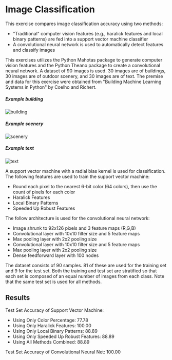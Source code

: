 # Image Classification

This exercise compares image classification accuracy using two methods:
 - "Traditional" computer vision features (e.g., haralick features and local binary patterns) are fed into a support vector machine classifier
 - A convolutional neural network is used to automatically detect features and classify images

This exercises utilizes the Python Mahotas package to generate computer vision features and the Python Theano package to create a convolutional
neural network. A dataset of 90 images is used. 30 images are of buildings, 30 images are of outdoor scenery, and 30 images are of text. 
The premise and data for this exercise were obtained from "Building Machine Learning Systems in Python" by Coelho and Richert.

##### Example building

![building](https://github.com/iamshang1/Projects/blob/master/Basic_ML/Image_Classification/building.jpg)

##### Example scenery

![scenery](https://github.com/iamshang1/Projects/blob/master/Basic_ML/Image_Classification/scene.jpg)

##### Example text

![text](https://github.com/iamshang1/Projects/blob/master/Basic_ML/Image_Classification/text.jpg)

A support vector machine with a radial bias kernel is used for classification. The following features are used to train the support vector machine:
 - Round each pixel to the nearest 6-bit color (64 colors), then use the count of pixels for each color 
 - Haralick Features
 - Local Binary Patterns
 - Speeded Up Robust Features
 
The follow architecture is used for the convolutional neural network:
 - Image shrunk to 92x126 pixels and 3 feature maps (R,G,B)
 - Convolutional layer with 10x10 filter size and 5 feature maps 
 - Max pooling layer with 2x2 pooling size
 - Convolutional layer with 10x10 filter size and 5 feature maps 
 - Max pooling layer with 2x2 pooling size
 - Dense feedforward layer with 100 nodes
 
The dataset consists of 90 samples. 81 of these are used for the training set and 9 for the test set. Both the training and test set are stratified so that
each set is composed of an equal number of images from each class. Note that the same test set is used for all methods.

## Results

Test Set Accuracy of Support Vector Machine:

 - Using Only Color Percentage: 77.78
 - Using Only Haralick Features: 100.00
 - Using Only Local Binary Patterns: 88.89
 - Using Only Speeded Up Robust Features: 88.89
 - Using All Methods Combined: 88.89

Test Set Accuracy of Convolutional Neural Net: 100.00